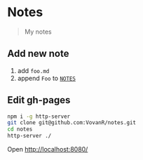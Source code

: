 # Notes
> My notes

## Add new note
1. add `foo.md`
2. append `Foo` to [`NOTES`](index.js#L5)

## Edit gh-pages
```bash
npm i -g http-server
git clone git@github.com:VovanR/notes.git
cd notes
http-server ./
```
Open [http://localhost:8080/](http://localhost:8080/)
